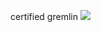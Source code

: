 certified gremlin
<img src="https://github-readme-stats.vercel.app/api/top-langs/?username=voyager19878"/>
